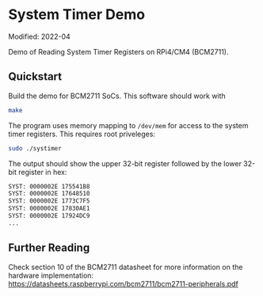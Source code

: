 # System Timer Demo

Modified: 2022-04

Demo of Reading System Timer Registers on RPi4/CM4 (BCM2711).

## Quickstart
Build the demo for BCM2711 SoCs. This software should work with 
```bash
make
```

The program uses memory mapping to `/dev/mem` for access to the system timer registers. This requires root priveleges:
```bash
sudo ./systimer
```

The output should show the upper 32-bit register followed by the lower 32-bit register in hex:
```bash
SYST: 0000002E 175541B8
SYST: 0000002E 17648510
SYST: 0000002E 1773C7F5
SYST: 0000002E 17830AE1
SYST: 0000002E 17924DC9
...
```

## Further Reading
Check section 10 of the BCM2711 datasheet for more information on the hardware implementation: https://datasheets.raspberrypi.com/bcm2711/bcm2711-peripherals.pdf